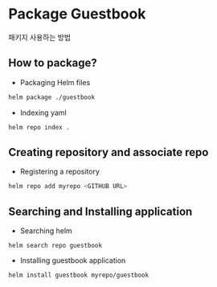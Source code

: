 # Package Guestbook
패키지 사용하는 방법

## How to package?

- Packaging Helm files
```bash
helm package ./guestbook
```

- Indexing yaml
```bash
helm repo index .
```

## Creating repository and associate repo
- Registering a repository
```bash
helm repo add myrepo <GITHUB URL>
```


## Searching and Installing application

- Searching helm
```
helm search repo guestbook
```

- Installing guestbook application
```
helm install guestbook myrepo/guestbook
```
